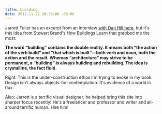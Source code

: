 ```yaml
---
title: building
date: 2017-11-21 10:38:00 -05:00
---
```


Jarrett Fuller has an excerpt from an interview [with Dan Hill here](http://jarrettfuller.blog/post/167570094612/dan-hill-on-architecture-user-experience-and), but it's this idea from Stewart Brand's [How Buildings Learn](https://www.penguinrandomhouse.com/books/320919/how-buildings-learn-by-stewart-brand/9780140139969/) that grabbed me the most:

**The word “building” contains the double reality. It means both “the action of the verb build” and “that which is built”—both verb and noun, both the action and the result. Whereas “architecture” may strive to be permanent, a “building” is always building and rebuilding. The idea is crystalline, the fact fluid.**

Right. This is the under-construction ethos I'm trying to evoke in my book. Design isn't always objects-for-contemplation. It's evidence of a world in flux.

Also: Jarrett is a terrific visual designer; he helped bring this site into sharper focus recently! He's a freelancer and professor and writer and all-around terrific human. Hire him!